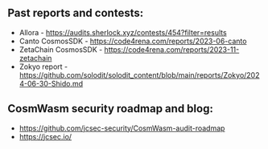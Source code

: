 ## Past reports and contests:
- Allora - https://audits.sherlock.xyz/contests/454?filter=results
- Canto CosmosSDK - https://code4rena.com/reports/2023-06-canto
- ZetaChain CosmosSDK - https://code4rena.com/reports/2023-11-zetachain
- Zokyo report - https://github.com/solodit/solodit_content/blob/main/reports/Zokyo/2024-06-30-Shido.md

## CosmWasm security roadmap and blog:
- https://github.com/jcsec-security/CosmWasm-audit-roadmap
- https://jcsec.io/